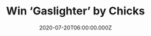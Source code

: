---
campaign-uuid: "c-81aab915-a1b0-4c38-8aec-40fe53f9f959"
type: "Competition"
category: "Music"
date: "2020-07-20T06:00:00.000Z"
end-date: "2020-08-20T23:59:00.000Z"
disable-form: false
is_promoted: false
has_entry_page: true
title: "Win ‘Gaslighter’ by Chicks"
competition-description: "<p>Superstars, renegades, innovators, heroes, villains,\
  \ and moms, The Chicks have grown from a band into a cultural phenomenon. Now, they\
  \ are back with a brand new record: 'Gaslighter' which is their fifth studio album\
  \ and their first new album since 2006's 'Taking the Long Way', which won several\
  \ awards including five Grammy Awards.</p>\n<p>Click below for a chance to win it\
  \ now.</p>\n"
hero-header: "Win ‘Gaslighter’ by Chicks"
terms-confirmation: "N/A"
banner-img: "https://assets.expresslyapp.com/asset-4d6d7cc0-6f34-4875-8fdf-e4f37770c122.jpg"
logo-left-href: "aaa.nme.com"
logo-left-image: "https://assets.expresslyapp.com/asset-d7019ff4-af6d-4b67-90b7-18d621cedfea.jpg"
logo-left-title: "NME AAA"
bg-image-hero: "https://assets.expresslyapp.com/asset-ab079413-73f8-4ab9-8061-a832adff8b37.jpg"
bg-image-first: "https://assets.expresslyapp.com/asset-9365b8ef-ad88-4cd3-afcd-ae1c04fdf9b3.jpg"
section1-content: "<p>Superstars, renegades, innovators, heroes, villains, and moms,\
  \ The Chicks have grown from a band into a cultural phenomenon. Since the release\
  \ of their debut album, 'Wide Open Spaces' in 1998, their music has stirred emotions\
  \ in fans across the world, making them one of the biggest and most influential\
  \ bands of our time.</p>\n<p>'Gaslighter' is their fifth studio album and their\
  \ first new album since 2006's 'Taking the Long Way', which won five Grammy Awards,\
  \ including 'Album of the Year', 'Record of the Year' and 'Song of the Year'. The\
  \ album is produced by Jack Antonoff along with the band themselves.</p>\n<p>Click\
  \ below and it could be yours.</p>\n"
entry-title: "Win ‘Gaslighter’ by Chicks"
entry-content: "<p>Enter the draw to win ‘Gaslighter’ by Chicks by completing the\
  \ form below before 23:59 on the 20th of August 2020.</p>\n"
has-winner: false
prize-description: "‘Gaslighter’ by Chicks"
special-conditions: "Multiple entries are allowed up to one every day.\r\n\r\nThis\
  \ competition is also available on: https://club.expressly.io/competitions/gaslighter-chicks-album"
country-restrictions:
- "GB"
---
